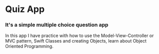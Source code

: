 # Quiz App
### It's a simple multiple choice question app

In this app I have practice with how to use the Model-View-Controller or MVC pattern, Swift Classes and creating Objects, learn about Object Oriented Programming.

